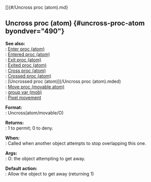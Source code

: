 []{#/Uncross proc (atom).md}    
## Uncross proc (atom) {#uncross-proc-atom byondver="490"}    
**See also:**    
:   [Enter proc (atom)](/atom/proc/Enter)    
:   [Entered proc (atom)](/atom/proc/Entered)    
:   [Exit proc (atom)](/atom/proc/Exit)    
:   [Exited proc (atom)](/atom/proc/Exited)    
:   [Cross proc (atom)](/atom/proc/Cross)    
:   [Crossed proc (atom)](/atom/proc/Crossed)    
:   [Uncrossed proc (atom)](/Uncross proc (atom).mded)    
:   [Move proc (movable atom)](/atom/movable/proc/Move)    
:   [group var (mob)](/mob/var/group)    
:   [Pixel movement](/%7Bnotes%7D/pixel-movement)    
<!-- -->    
**Format:**    
:   Uncross(atom/movable/O)    
<!-- -->    
**Returns:**    
:   1 to permit; 0 to deny.    
<!-- -->    
**When:**    
:   Called when another object attempts to stop overlapping this one.    
<!-- -->    
**Args:**    
:   O: the object attempting to get away.    
<!-- -->    
**Default action:**    
:   Allow the object to get away (returning 1)  